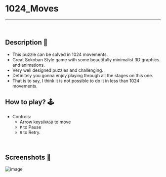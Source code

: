 # **1024_Moves**

---

<br>

## **Description 📃**
- This puzzle can be solved in 1024 movements.
- Great Sokoban Style game with some beautifully minimalist 3D graphics and animations.
- Very well designed puzzles and challenging.
- Definitely you gonna enjoy playing through all the stages on this one.
- That is to say, I think it is not possible to do it in less than 1024 movements.

## **How to play? 🕹️**
- Controls:
	- Arrow keys/`WASD` to move
    - `P` to Pause
	- `R` to Retry.



<br>

## **Screenshots 📸**


![image](../../assets/images/1024_Moves.jpg)

<br>
